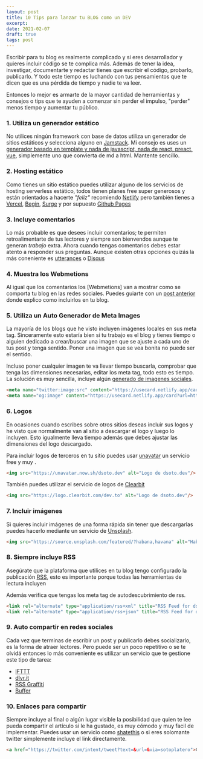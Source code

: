 ```yaml
---
layout: post
title: 10 Tips para lanzar tu BLOG como un DEV
excerpt:
date: 2021-02-07
draft: true
tags: post
---
```


Escribir para tu blog es realmente complicado y si eres desarrollador y quieres incluir código se te complica más. Además de tener la idea, investigar, documentarte y redactar tienes que escribir el código, probarlo, publicarlo. Y todo este tiempo es luchando con tus pensamientos que te dicen que es una pérdida de tiempo y nadie te va leer.

Entonces lo mejor es armarte de la mayor cantidad de herramientas y consejos o tips que te ayuden a comenzar sin perder el impulso, "perder" menos tiempo y aumentar tu público.

### 1. Utiliza un generador estático

No utilices ningún framework con base de datos utiliza un generador de sitios estáticos y selecciona alguno en [Jamstack](). Mi consejo es uses un [generador basado en template y nada de javascript, nada de react, preact, vue](/post/), simplemente uno que convierta de md a html. Mantente sencillo.

### 2. Hosting estático

Como tienes un sitio estático puedes utilizar alguno de los servicios de hosting serverless estático, todos tienen planes free super generosos y están orientados a hacerte _"feliz"_ recomiendo [Netlify]() pero también tienes a [Vercel](), [Begin](), [Surge]() y por supuesto [Github Pages](https://pages.github.com/)

### 3. Incluye comentarios

Lo más probable es que desees incluir comentarios; te permiten retroalimentarte de tus lectores y siempre son bienvendos aunque te generan _trabajo_ extra. Ahora cuando tengas comentarios debes estar atento a responder sus preguntas. Aunque existen otras opciones quizás la más coneniente es [utterances](https://utteranc.es/) o [Disqus](https://disqus.com/)

### 4. Muestra los Webmetions

Al igual que los comentarios los [Webmetions] van a mostrar como se comporta tu blog en las redes sociales. Puedes guiarte con un [post anterior](/posts/) donde explico como incluirlos en tu blog. 

### 5. Utiliza un Auto Generador de Meta Images 

La mayoría de los blogs que he visto incluyen imágenes locales en sus meta tag. Sinceramente esto estaría bien si tu trabajo es el blog y tienes tiempo o alguien dedicado a crear/buscar  una imagen que se ajuste a cada uno de tus post y tenga sentido. Poner una imagen que se vea bonita no puede ser el sentido.

Incluso poner cualquier imagen te va llevar tiempo buscarla, comprobar que tenga las dimensiones necesarias, editar los meta tag, todo esto es tiempo. La solución es muy sencilla, incluye algún [generado de imagenes sociales](/posts/4-generadores-de-imagenes-sociales/).

```html
<meta name="twitter:image:src" content="https://usecard.netlify.app/card?url=https://dsoto.dev/&theme=yingyang">
<meta name="og:image" content="https://usecard.netlify.app/card?url=https://dsoto.dev">
```

### 6. Logos

En ocasiones cuando escribes sobre otros sitios deseas incluir sus logos y he visto que normalmente van al sitio a descargar el logo y luego lo incluyen. Esto igualmente lleva tiempo además que debes ajustar las dimensiones del logo descargado. 

Para incluir logos de terceros en tu sitio puedes usar [unavatar](https://unavatar.now.sh) un servicio free y muy .

```html
<img src="https://unavatar.now.sh/dsoto.dev" alt="Logo de dsoto.dev"/>
```

También puedes utilizar el servicio de logos de [Clearbit](https://clearbit.com/docs#logo-api)

```html
<img src="https://logo.clearbit.com/dev.to" alt="Logo de dsoto.dev"/>
```

### 7. Incluir imágenes

Si quieres incluir imágenes de una forma rápida sin tener que descargarlas puedes hacerlo mediante un servicio de [Unsplash](https://unsplash.com/).  

```html
<img src="https://source.unsplash.com/featured/?habana,havana" alt="Habana photo from Unsplash"/>
```

### 8. Siempre incluye RSS

Asegúrate que la plataforma que utilices en tu blog tengo configurado la publicación [RSS](https://dsoto.dev/feed.xml), esto es importante porque todas las herramientas de lectura incluyen

Además verifica que tengas los meta tag de autodescubrimiento de rss.

```html
<link rel="alternate" type="application/rss+xml" title="RSS Feed for dsoto.dev" href="/feed.xml" />
<link rel="alternate" type="application/rss+json" title="RSS Feed for dsoto.dev" href="/feed.json" />
```

### 9. Auto compartir en redes sociales

Cada vez que terminas de escribir un post y publicarlo debes socializarlo, es la forma de atraer lectores. Pero puede ser un poco repetitivo o se te olvidá entonces lo más conveniente es utilizar un servicio que te gestione este tipo de tarea:

* [IFTTT](https://ifttt.com/applets/EsftGLhR-rss-to-twitter?term=twitter)
* [dlvr.it](https://dlvrit.com/)
* [RSS Graffiti](http://www.rssgraffiti.com/)
* [Buffer](https://buffer.com/)

### 10. Enlaces para compartir

Siempre incluye al final o algún lugar visible la posibilidad que quien te lee pueda compartir el artículo si le ha gustado, es muy cómodo y muy facil de implementar. Puedes usar un servicio como [shatethis](https://sharethis.com) o si eres solomante twitter simplemente incluye el link directamente.

```html
<a href="https://twitter.com/intent/tweet?text=&url=&via=sotoplatero">Compartir en Twitter</a>
```




